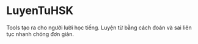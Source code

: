 # LuyenTuHSK
Tools tạo ra cho người lười học tiếng. Luyện từ bằng cách đoán và sai liên tục nhanh chóng đơn giản. 
